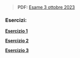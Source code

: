 > **PDF:** [Esame 3 ottobre 2023](/Esami/2023/esameOttobre_conSol.pdf)

### Esercizi:

[**Esercizio 1**](/../../issues/13)

[**Esercizio 2**](/../../issues/58)

[**Esercizio 3**](/../../issues/59)
